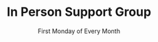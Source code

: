 ---
title: "In Person Support Group"

description: "In person support groups run every First Monday of the month at String Theory Studio."

date: "First Monday of Every Month"
time: "6-8pm"
where: "String Theory Studio
    116 N Bridge St.
    Chippewa Falls, WI 54724"
---